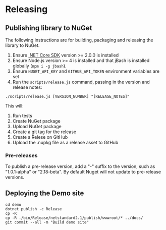 
# Releasing

## Publishing library to NuGet

The following instructions are for building, packaging and releasing the library to NuGet.

1. Ensure [.NET Core SDK](https://www.microsoft.com/net/download/core#/sdk) version >= 2.0.0 is installed
2. Ensure Node.js version >= 4 is installed and that jBash is installed globally (`npm i -g jbash`).
3. Ensure `NUGET_API_KEY` and `GITHUB_API_TOKEN` environment variables are set
4. Run the `scripts/release.js` command, passing in the version and release notes:

```
./scripts/release.js [VERSION_NUMBER] "[RELEASE_NOTES]"
```

This will:

1. Run tests
2. Create NuGet package
3. Upload NuGet package
4. Create a git tag for the release
5. Create a Relese on GitHub
6. Upload the .nupkg file as a release asset to GitHub

### Pre-releases

To publish a pre-release version, add a "-" suffix to the version, such as "1.0.1-alpha" or "2.18-beta".  By default Nuget will not update to pre-release versions.

## Deploying the Demo site

```
cd demo
dotnet publish -c Release
cp -R 
cp -R ./bin/Release/netstandard2.1/publish/wwwroot/* ../docs/
git commit --all -m "Build demo site" 
```
